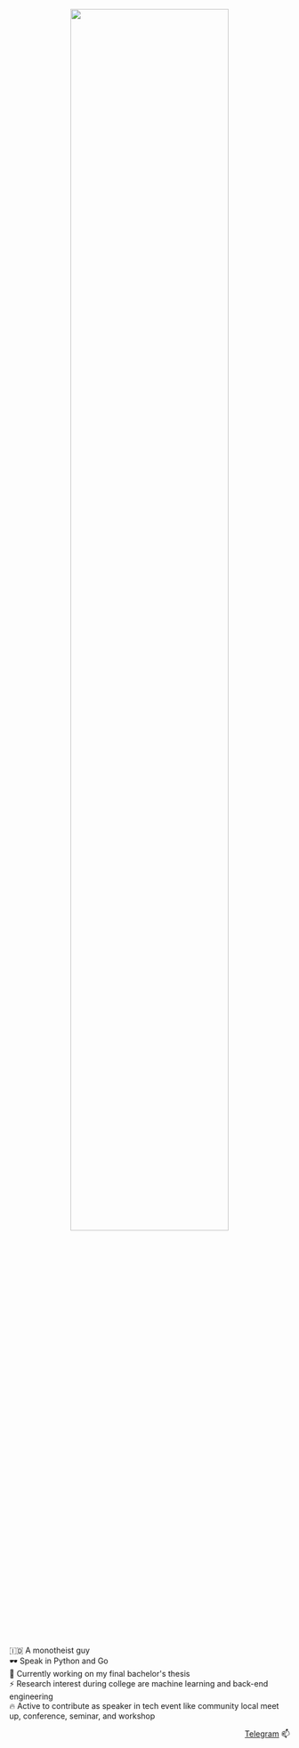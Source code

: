 <p align=center>
<img src="https://www.gstatic.com/mobilesdk/200303_mobilesdk/ML_fore@2x.png" height=75% width=75%>
</p>

:indonesia: A monotheist guy<br>
🕶️ Speak in Python and Go<br>
🔭 Currently working on my final bachelor's thesis<br>
⚡ Research interest during college are machine learning and back-end engineering<br>
🔥 Active to contribute as speaker in tech event like community local meet up, conference, seminar, and workshop<br>

<p align=right>
<a href="https://t.me/rakhmanWahid">Telegram</a> 📫
</p>
